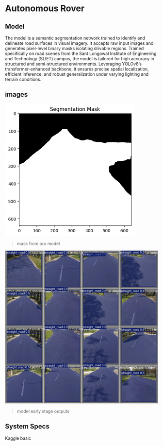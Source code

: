 
# Autonomous Rover

Model
-------------

The model is a semantic segmentation network trained to identify and delineate road surfaces in visual imagery. It accepts raw input images and generates pixel-level binary masks isolating drivable regions. Trained specifically on road scenes from the Sant Longowal Institute of Engineering and Technology (SLIET) campus, the model is tailored for high accuracy in structured and semi-structured environments. Leveraging YOLOv8’s transformer-enhanced backbone, it ensures precise spatial localization, efficient inference, and robust generalization under varying lighting and terrain conditions.
## images

![](https://github.com/sagar-anmol/rover/blob/main/Model/912download.png)
>mask from our model

![](Model/val_batch2_pred.jpg)
>model early stage outputs 
## System Specs


Kaggle basic
